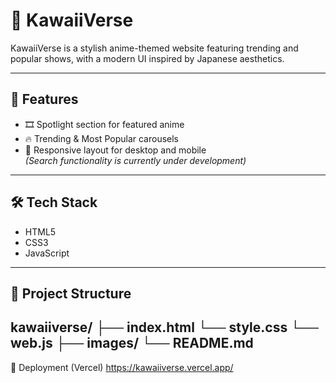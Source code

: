 # 🌸 KawaiiVerse

KawaiiVerse is a stylish anime-themed website featuring trending and popular shows, with a modern UI inspired by Japanese aesthetics.

---

## 🚀 Features
- 🎞️ Spotlight section for featured anime  
- 🔥 Trending & Most Popular carousels  
- 🧭 Responsive layout for desktop and mobile  
*(Search functionality is currently under development)*

---

## 🛠️ Tech Stack
- HTML5  
- CSS3  
- JavaScript

---

## 📂 Project Structure
kawaiiverse/
├── index.html
└── style.css
└── web.js
├── images/
└── README.md
---

📡 Deployment (Vercel)
https://kawaiiverse.vercel.app/
